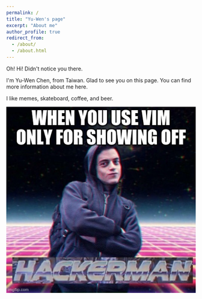 ```yaml
---
permalink: /
title: "Yu-Wen's page"
excerpt: "About me"
author_profile: true
redirect_from: 
  - /about/
  - /about.html
---
```


Oh! Hi! Didn't notice you there.

I'm Yu-Wen Chen, from Taiwan. Glad to see you on this page. You can find more information about me here.

I like memes, skateboard, coffee, and beer.

<img src='../images/hackerme.jpg'>
